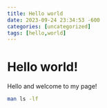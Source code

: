 ```yaml
---
title: Hello world
date: 2023-09-24 23:34:53 -600
categories: [uncategorized]
tags: [hello,world]
---
```


# Hello world!

Hello and welcome to my page!

```bash
man ls -lf
```